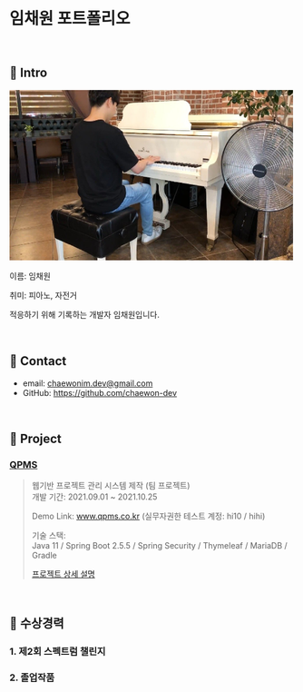 # 임채원 포트폴리오



<br>

## :pushpin: Intro

<img src="chaewon-piano.jpg" width="500" height="300">

이름: 임채원

취미: 피아노, 자전거

적응하기 위해 기록하는 개발자 임채원입니다.

<br>

## :pushpin: Contact

- email: chaewonim.dev@gmail.com
- GitHub: <https://github.com/chaewon-dev>

<br>

## :pushpin: Project

### <a href="https://github.com/chaewon-dev/QPMS" target="_blank">QPMS</a>

> 웹기반 프로젝트 관리 시스템 제작 (팀 프로젝트) <br>
> 개발 기간: 2021.09.01 ~ 2021.10.25
>
> Demo Link: www.qpms.co.kr  (실무자권한 테스트 계정: hi10 / hihi)
> 
> 기술 스택:<br>
> Java 11 / Spring Boot 2.5.5 / Spring Security / Thymeleaf / MariaDB / Gradle
>
> <a href="https://github.com/chaewon-dev/QPMS" target="_blank">프로젝트 상세 설명</a>

<br>

## :pushpin: 수상경력

### 1. 제2회 스펙트럼 챌린지

### 2. 졸업작품









